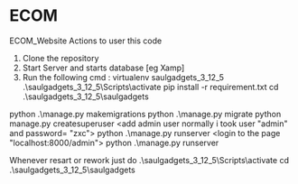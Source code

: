 # ECOM
ECOM_Website
Actions to user this code
1. Clone the repository
2. Start Server and starts database [eg Xamp]
2. Run the following cmd : 
virtualenv saulgadgets_3_12_5
.\saulgadgets_3_12_5\Scripts\activate
pip install -r requirement.txt
cd .\saulgadgets_3_12_5\saulgadgets



python .\manage.py makemigrations
python .\manage.py migrate
python manage.py createsuperuser
<add admin user  normally i took user "admin" and password= "zxc">
python .\manage.py runserver
<login to the page "localhost:8000/admin">
<add categories and products under those categories >
python .\manage.py runserver


Whenever resart or rework just do 
.\saulgadgets_3_12_5\Scripts\activate
cd .\saulgadgets_3_12_5\saulgadgets

